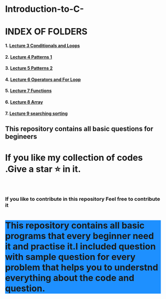 # Introduction-to-C-

# INDEX OF FOLDERS
#### 1. <a href="https://github.com/ravikr126/Introduction-to-CPP/tree/main/Lecture%203%20Conditionals%20and%20Loops">Lecture 3 Conditionals and Loops</a>
#### 2. <a href="https://github.com/ravikr126/Introduction-to-CPP/tree/main/Lecture%204%20Patterns%201">Lecture 4 Patterns 1</a>
#### 3. <a href="https://github.com/ravikr126/Introduction-to-CPP/tree/main/Lecture%205.%20Patterns%202">Lecture 5 Patterns 2</a>
#### 4. <a href="https://github.com/ravikr126/Introduction-to-CPP/tree/main/Lecture%206%20Operators%20and%20For%20Loop">Lecture 6 Operators and For Loop</a>
#### 5. <a href="https://github.com/ravikr126/Introduction-to-CPP/tree/main/Lecture%207%20Functions">Lecture 7 Functions</a>
#### 6. <a href="https://github.com/ravikr126/Introduction-to-CPP/tree/main/Lecture%208%20Arrays">Lecture 8 Array</a>
#### 7. <a href="https://github.com/ravikr126/Introduction-to-CPP/tree/main/Lecture%209%20searching%20sorting">Lecture 9 searching sorting</a>
<h2>This repository contains all basic questions for begineers</h2>
<h1 color="blue">If you like my collection of codes .Give a star ⭐ in it.</h1>
<br>
<div><p><h3>If you like to contribute in this repository Feel free to contribute it</h3></p></div>


<div>
  <p><h1 style="background-color:DodgerBlue;">This repository contains <strong>all basic programs</strong> that every beginner need it and practise it.I included question with sample question for every problem that helps you to understnd everything about the code and question.</h2></p>
  </div>
